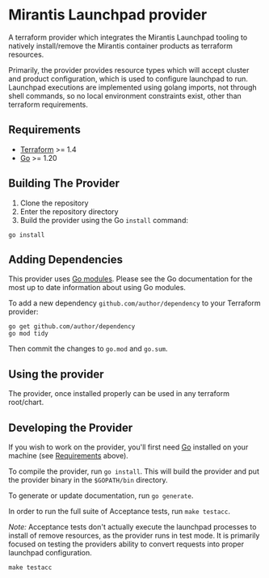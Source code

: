 # Mirantis Launchpad provider

A terraform provider which integrates the Mirantis Launchpad tooling to natively
install/remove the Mirantis container products as terraform resources.

Primarily, the provider provides resource types which will accept cluster and
product configuration, which is used to configure launchpad to run. Launchpad
executions are implemented using golang imports, not through shell commands, so
no local environment constraints exist, other than terraform requirements.

## Requirements

- [Terraform](https://www.terraform.io/downloads.html) >= 1.4
- [Go](https://golang.org/doc/install) >= 1.20

## Building The Provider

1. Clone the repository
1. Enter the repository directory
1. Build the provider using the Go `install` command:

```shell
go install
```

## Adding Dependencies

This provider uses [Go modules](https://github.com/golang/go/wiki/Modules).
Please see the Go documentation for the most up to date information about using
Go modules.

To add a new dependency `github.com/author/dependency` to your Terraform provider:

```shell
go get github.com/author/dependency
go mod tidy
```

Then commit the changes to `go.mod` and `go.sum`.

## Using the provider

The provider, once installed properly can be used in any terraform root/chart.

## Developing the Provider

If you wish to work on the provider, you'll first need [Go](http://www.golang.org)
installed on your machine (see [Requirements](#requirements) above).

To compile the provider, run `go install`. This will build the provider and put
the provider binary in the `$GOPATH/bin` directory.

To generate or update documentation, run `go generate`.

In order to run the full suite of Acceptance tests, run `make testacc`.

*Note:* Acceptance tests don't actually execute the launchpad processes to
        install of remove resources, as the provider runs in test mode. It is
		primarily focused on testing the providers ability to convert requests
		into proper launchpad configuration.

```shell
make testacc
```
